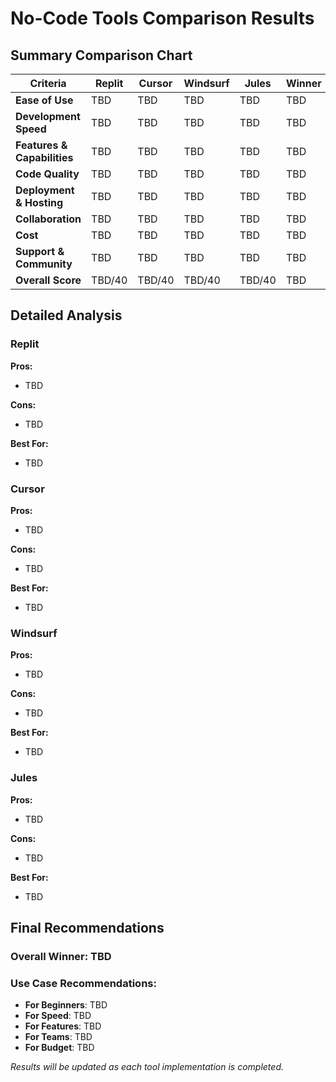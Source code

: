 # No-Code Tools Comparison Results

## Summary Comparison Chart

| Criteria | Replit | Cursor | Windsurf | Jules | Winner |
|----------|--------|--------|----------|-------|---------|
| **Ease of Use** | TBD | TBD | TBD | TBD | TBD |
| **Development Speed** | TBD | TBD | TBD | TBD | TBD |
| **Features & Capabilities** | TBD | TBD | TBD | TBD | TBD |
| **Code Quality** | TBD | TBD | TBD | TBD | TBD |
| **Deployment & Hosting** | TBD | TBD | TBD | TBD | TBD |
| **Collaboration** | TBD | TBD | TBD | TBD | TBD |
| **Cost** | TBD | TBD | TBD | TBD | TBD |
| **Support & Community** | TBD | TBD | TBD | TBD | TBD |
| **Overall Score** | TBD/40 | TBD/40 | TBD/40 | TBD/40 | TBD |

## Detailed Analysis

### Replit
**Pros:**
- TBD

**Cons:**
- TBD

**Best For:**
- TBD

### Cursor
**Pros:**
- TBD

**Cons:**
- TBD

**Best For:**
- TBD

### Windsurf
**Pros:**
- TBD

**Cons:**
- TBD

**Best For:**
- TBD

### Jules
**Pros:**
- TBD

**Cons:**
- TBD

**Best For:**
- TBD

## Final Recommendations

### Overall Winner: TBD

### Use Case Recommendations:
- **For Beginners**: TBD
- **For Speed**: TBD
- **For Features**: TBD
- **For Teams**: TBD
- **For Budget**: TBD

*Results will be updated as each tool implementation is completed.*